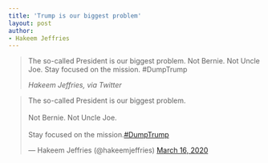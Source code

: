 ```yaml
---
title: 'Trump is our biggest problem'
layout: post
author:
- Hakeem Jeffries
---
```


> The so-called President is our biggest problem. Not Bernie. Not Uncle Joe. Stay focused on the mission. #DumpTrump
>
> <cite>Hakeem Jeffries, via Twitter</cite>

<blockquote class="twitter-tweet"><p lang="en" dir="ltr">The so-called President is our biggest problem.<br><br>Not Bernie. Not Uncle Joe.<br><br>Stay focused on the mission.<a href="https://twitter.com/hashtag/DumpTrump?src=hash&amp;ref_src=twsrc%5Etfw">#DumpTrump</a></p>&mdash; Hakeem Jeffries (@hakeemjeffries) <a href="https://twitter.com/hakeemjeffries/status/1239356287445610502?ref_src=twsrc%5Etfw">March 16, 2020</a></blockquote> <script async src="https://platform.twitter.com/widgets.js" charset="utf-8"></script>
